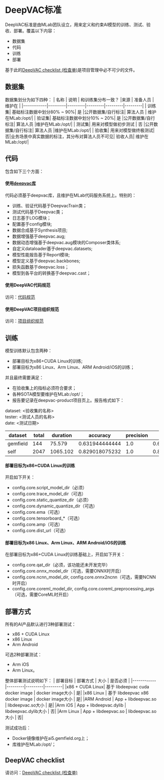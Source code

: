 # DeepVAC标准
DeepVAC标准是由MLab团队设立，用来定义和约束AI模型的训练、测试、验收、部署。覆盖以下内容：
- 数据集
- 代码
- 训练
- 部署

基于此的[DeepVAC checklist (检查单)](./deepvac_checklist.md)是项目管理中必不可少的文件。

## 数据集
数据集划分为如下四种：
|  名称      |  说明   | 和训练集分布一致？  |来源 | 准备人员 | 维护在 |
|------------|---------|---------|---------|---------|---------|
| 训练集| 基础标注数据中划分80% ~ 90%| 是 |公开数据集/自行标注| 算法人员 | 维护在MLab:/opt/|
| 验证集| 基础标注数据中划分10% ~ 20%| 是 |公开数据集/自行标注| 算法人员 |维护在MLab:/opt/|
| 测试集| 用来对模型做初步测试   | 否 |公开数据集/自行标注| 算法人员 |维护在MLab:/opt/|
| 验收集| 用来对模型做终极测试| 否|业务场景中真实数据的标注，其分布对算法人员不可见| 验收人员| 维护在MLab:/opt/|

## 代码
包含如下三个方面：
#### 使用[deepvac库](./lib.md)
代码必须基于deepvac库，且维护在MLab代码服务系统上。特别的：
- 训练、验证代码基于DeepvacTrain类；
- 测试代码基于Deepvac类；
- 日志基于LOG模块；
- 配置基于config模块;
- 数据合成基于Synthesis项目;
- 数据增强基于deepvac.aug;
- 数据动态增强基于deepvac.aug模块的Composer类体系;
- 自定义dataloader基于deepvac.datasets;
- 模型性能报告基于Report模块;
- 模型定义基于deepvac.backbones;
- 损失函数基于deepvac.loss；
- 模型到各平台的转换基于deepvac.cast；

#### 使用DeepVAC代码规范
访问：[代码规范](./code_standard.md)

#### 使用DeepVAC项目组织规范
访问：[项目组织规范](./arch.md)


## 训练
模型训练默认包含两种：
- 部署目标为x86+CUDA Linux的训练;
- 部署目标为x86 Linux、Arm Linux、ARM Android/iOS的训练；

并且最终需要满足：
- 在验收集上的指标必须符合要求；
- 各种SOTA模型要维护在MLab:/opt/；
- 报告要记录在deepvac-product项目页上。报告格式如下： 

dataset: <验收集的名称>  
tester: <测试人员的名称>  
date: <测试日期>

|dataset|total|duration|accuracy|precision|recall|miss|error|
|--|--|--|--|--|--|--|--|
|gemfield|144|75.579|0.631944444444|1.0|0.631944444444|0.118055555556|0.368055555556|
|self|2047|1065.102|0.829018075232|1.0|0.829018075232|0.0229604298974|0.170981924768|

#### 部署目标为x86+CUDA Linux的训练
开启如下开关：
- config.core.script_model_dir（必须）
- config.core.trace_model_dir（可选）
- config.core.static_quantize_dir（必须）
- config.core.dynamic_quantize_dir（可选）
- config.core.ema（可选）
- config.core.tensorboard_*（可选）
- config.core.amp（可选）
- config.core.dist_url（可选）


#### 部署目标为x86 Linux、Arm Linux、ARM Android/iOS的训练
在部署目标为x86+CUDA Linux的训练基础上，开启如下开关：
- config.core.qat_dir（必须，该功能还未开发完毕）
- config.core.onnx_model_dir（可选，需要ONNX时开启）
- config.core.ncnn_model_dir, config.core.onnx2ncnn（可选，需要NCNN时开启）
- config.core.coreml_model_dir, config.core.coreml_preprocessing_args（可选，需要CoreML时开启）

## 部署方式
所有的AI产品默认进行3种部署测试：
- x86 + CUDA Linux
- x86 Linux
- Arm Android

可选2种部署测试：
- Arm iOS
- Arm Linux。

整体部署测试说明如下：
|  部署目标  | 部署方式 | 大小 | 是否必须   | 
|------------|---------|---------|---------|
|x86 + CUDA Linux| 基于 libdeepvac cuda docker image | docker image大小 | 是|
|x86 Linux   | 基于 libdeepvac x86 docker image | docker image大小 | 是|
|ARM Android | App + libdeepvac.so | libdeepvac.so大小 | 是|
|Arm iOS     | App + libdeepvac.dylib | libdeepvac.dylib大小 | 否|
|Arm Linux   | App + libdeepvac.so | libdeepvac.so大小 | 否|

测试成功后：
- Docker镜像维护在ai5.gemfield.org上；
- 库维护在MLab:/opt/；

## DeepVAC checklist
请访问：[DeepVAC checklist (检查单)](./deepvac_checklist.md)

